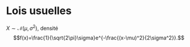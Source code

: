 # Lois usuelles

$X\sim\mathcal N(\mu,\sigma^2)$, densité
$$f(x)=\frac{1}{\sqrt{2\pi}\sigma}e^{-\frac{(x-\mu)^2}{2\sigma^2}}.$$
